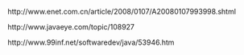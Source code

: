 <p>http://www.enet.com.cn/article/2008/0107/A20080107993998.shtml</p><p>http://www.javaeye.com/topic/108927</p><p>http://www.99inf.net/softwaredev/java/53946.htm&nbsp;</p>